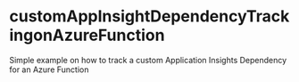 # customAppInsightDependencyTrackingonAzureFunction
Simple example on how to track a custom Application Insights Dependency for an Azure Function
